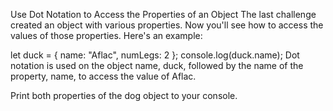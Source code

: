 Use Dot Notation to Access the Properties of an Object
The last challenge created an object with various properties. Now you'll see how to access the values of those properties. Here's an example:

let duck = {
  name: "Aflac",
  numLegs: 2
};
console.log(duck.name);
Dot notation is used on the object name, duck, followed by the name of the property, name, to access the value of Aflac.

Print both properties of the dog object to your console.